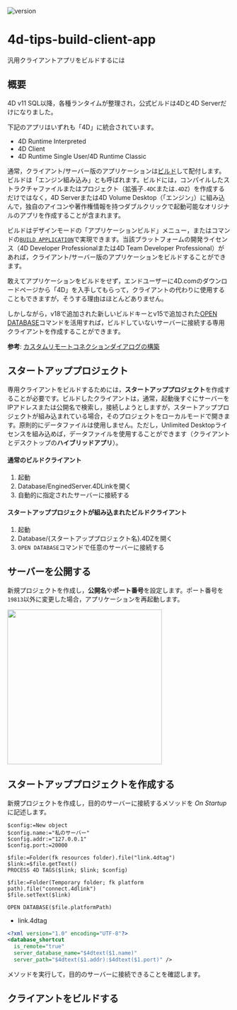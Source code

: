 ![version](https://img.shields.io/badge/version-19%2B-5682DF)

# 4d-tips-build-client-app
汎用クライアントアプリをビルドするには

## 概要

4D v11 SQL以降，各種ランタイムが整理され，公式ビルドは4Dと4D Serverだけになりました。

下記のアプリはいずれも「4D」に統合されています。

* 4D Runtime Interpreted
* 4D Client
* 4D Runtime Single User/4D Runtime Classic

通常，クライアント/サーバー版のアプリケーションは[ビルド](https://developer.4d.com/docs/ja/19/Desktop/building/)して配付します。ビルドは「エンジン組み込み」とも呼ばれます。ビルドには，コンパイルしたストラクチャファイルまたはプロジェクト（拡張子`.4DC`または`.4DZ`）を作成するだけではなく，4D Serverまたは4D Volume Desktop（「エンジン」）に組み込んで，独自のアイコンや著作権情報を持つダブルクリックで起動可能なオリジナルのアプリを作成することが含まれます。

ビルドはデザインモードの「アプリケーションビルド」メニュー，またはコマンドの[`BUILD APPLICATION`](https://doc.4d.com/4Dv19/4D/19.6/BUILD-APPLICATION.301-6270031.ja.html)で実現できます。当該プラットフォームの開発ライセンス（4D Developer Professionalまたは4D Team Developer Professional）があれば，クライアント/サーバー版のアプリケーションをビルドすることができます。

敢えてアプリケーションをビルドをせず，エンドユーザーに4D.comのダウンロードページから「4D」を入手してもらって，クライアントの代わりに使用することもできますが，そうする理由はほとんどありません。

しかしながら，v18で追加された新しいビルドキーとv15で追加された[OPEN DATABASE](https://doc.4d.com/4Dv19/4D/19.6/OPEN-DATABASE.301-6270040.ja.html)コマンドを活用すれば，ビルドしていないサーバーに接続する専用クライアントを作成することができます。

**参考**: [カスタムリモートコネクションダイアログの構築](https://blog.4d.com/ja/build-a-custom-remote-connection-dialog/)

## スタートアッププロジェクト

専用クライアントをビルドするためには，**スタートアッププロジェクト**を作成することが必要です。ビルドしたクライアントは，通常，起動後すぐにサーバーをIPアドレスまたは公開名で検索し，接続しようとしますが，スタートアッププロジェクトが組み込まれている場合，そのプロジェクトをローカルモードで開きます。原則的にデータファイルは使用しません。ただし，Unlimited Desktopライセンスを組み込めば，データファイルを使用することができます（クライアントとデスクトップの**ハイブリッドアプリ**）。

#### 通常のビルドクライアント

1. 起動
2. Database/EnginedServer.4DLinkを開く
3. 自動的に指定されたサーバーに接続する

#### スタートアッププロジェクトが組み込まれたビルドクライアント

1. 起動
2. Database/{スタートアッププロジェクト名}.4DZを開く
3. `OPEN DATABASE`コマンドで任意のサーバーに接続する

## サーバーを公開する

新規プロジェクトを作成し，**公開名**や**ポート番号**を設定します。ポート番号を`19813`以外に変更した場合，アプリケーションを再起動します。

<img width="349" alt="" src="https://github.com/4D-JP/4d-tips-build-client-app/assets/10509075/923df586-f069-48e6-961b-1519409e712e">

## スタートアッププロジェクトを作成する

新規プロジェクトを作成し，目的のサーバーに接続するメソッドを *On Startup* に記述します。

```4d
$config:=New object
$config.name:="私のサーバー"
$config.addr:="127.0.0.1"
$config.port:=20000
	
$file:=Folder(fk resources folder).file("link.4dtag")
$link:=$file.getText()
PROCESS 4D TAGS($link; $link; $config)

$file:=Folder(Temporary folder; fk platform path).file("connect.4dlink")
$file.setText($link)
	
OPEN DATABASE($file.platformPath)
```

* link.4dtag

```xml
<?xml version="1.0" encoding="UTF-8"?>
<database_shortcut
  is_remote="true"
  server_database_name="$4dtext($1.name)"
  server_path="$4dtext($1.addr):$4dtext($1.port)" />
```

メソッドを実行して，目的のサーバーに接続できることを確認します。

## クライアントをビルドする
